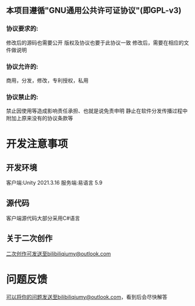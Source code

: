 ## 本项目遵循"GNU通用公共许可证协议"(即GPL-v3)
### 协议要求的:
修改后的源码也需要公开
版权及协议也要于此协议一致
修改后，需要在相应的文件做说明
### 协议允许的:
商用，分发，修改，专利授权，私用
### 协议禁止的:
禁止因使用等造成影响责任承担、也就是说免责申明
静止在软件分发传播过程中附加上原来没有的协议条款等
# 开发注意事项
## 开发环境
客户端:Unity 2021.3.16
服务端:易语言 5.9
## 源代码
客户端源代码大部分采用C#语言
## 关于二次创作
二次创作可发送至bilibiliqiumy@outlook.com
# 问题反馈
可以将你的问题发送至bilibiliqiumy@outlook.com，看到后会尽快解答
